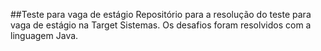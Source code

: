 ##Teste para vaga de estágio
Repositório para a resolução do teste para vaga de estágio na Target Sistemas.
Os desafios foram resolvidos com a linguagem Java.
